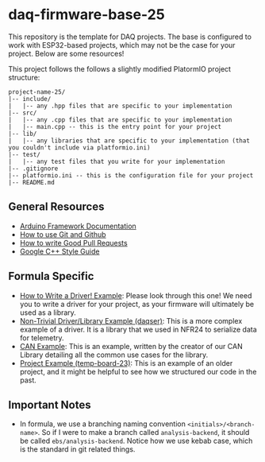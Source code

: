 # daq-firmware-base-25

This repository is the template for DAQ projects. The base is configured to work with ESP32-based projects, which may not be the case for your project. Below are some resources!

This project follows the follows a slightly modified PlatormIO project structure:
```
project-name-25/
|-- include/
|   |-- any .hpp files that are specific to your implementation
|-- src/
|   |-- any .cpp files that are specific to your implementation
|   |-- main.cpp -- this is the entry point for your project
|-- lib/
|   |-- any libraries that are specific to your implementation (that you couldn't include via platformio.ini)
|-- test/
|   |-- any test files that you write for your implementation
|-- .gitignore
|-- platformio.ini -- this is the configuration file for your project
|-- README.md
```


## General Resources
* [Arduino Framework Documentation](https://www.arduino.cc/reference/en/)
* [How to use Git and Github](https://product.hubspot.com/blog/git-and-github-tutorial-for-beginners)
* [How to write Good Pull Requests](https://developers.google.com/blockly/guides/contribute/get-started/write_a_good_pr)
* [Google C++ Style Guide](https://google.github.io/styleguide/cppguide.html)

## Formula Specific
* [How to Write a Driver! Example](https://github.com/NU-Formula-Racing/daq-driver-example-25): Please look through this one! We need you to write a driver for your project, as your firmware will ultimately be used as a library.
* [Non-Trivial Driver/Library Example (daqser)](https://github.com/NU-Formula-Racing/daq-serializer-24): This is a more complex example of a driver. It is a library that we used in NFR24 to serialize data for telemetry.
* [CAN Example](https://github.com/NU-Formula-Racing/CAN_Interface_Demo/blob/main/src/main.cpp): This is an example, written by the creator of our CAN Library detailing all the common use cases for the library.
* [Project Example (temp-board-23)](https://github.com/NU-Formula-Racing/daq-firmware-23/blob/jm/daqTemp/src/main.cpp): This is an example of an older project, and it might be helpful to see how we structured our code in the past.

## Important Notes
* In formula, we use a branching naming convention ```<initials>/<branch-name>```. So if I were to make a branch called ```analysis-backend```, it should be called ```ebs/analysis-backend```. Notice how we use kebab case, which is the standard in git related things.